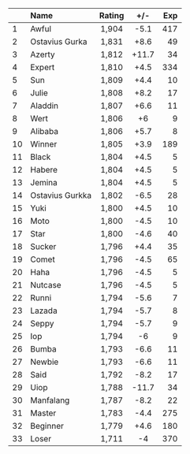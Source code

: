 | |Name|Rating|+/-|Exp|
|-|:---|:----:|:-:|--:|
|1|Awful|1,904|-5.1|417|
|2|Ostavius Gurka|1,831|+8.6|49|
|3|Azerty|1,812|+11.7|34|
|4|Expert|1,810|+4.5|334|
|5|Sun|1,809|+4.4|10|
|6|Julie|1,808|+8.2|17|
|7|Aladdin|1,807|+6.6|11|
|8|Wert|1,806|+6|9|
|9|Alibaba|1,806|+5.7|8|
|10|Winner|1,805|+3.9|189|
|11|Black|1,804|+4.5|5|
|12|Habere|1,804|+4.5|5|
|13|Jemina|1,804|+4.5|5|
|14|Ostavius Gurkka|1,802|-6.5|28|
|15|Yuki|1,800|+4.5|10|
|16|Moto|1,800|-4.5|10|
|17|Star|1,800|-4.6|40|
|18|Sucker|1,796|+4.4|35|
|19|Comet|1,796|-4.5|65|
|20|Haha|1,796|-4.5|5|
|21|Nutcase|1,796|-4.5|5|
|22|Runni|1,794|-5.6|7|
|23|Lazada|1,794|-5.7|8|
|24|Seppy|1,794|-5.7|9|
|25|Iop|1,794|-6|9|
|26|Bumba|1,793|-6.6|11|
|27|Newbie|1,793|-6.6|11|
|28|Said|1,792|-8.2|17|
|29|Uiop|1,788|-11.7|34|
|30|Manfalang|1,787|-8.2|22|
|31|Master|1,783|-4.4|275|
|32|Beginner|1,779|+4.6|180|
|33|Loser|1,711|-4|370|

